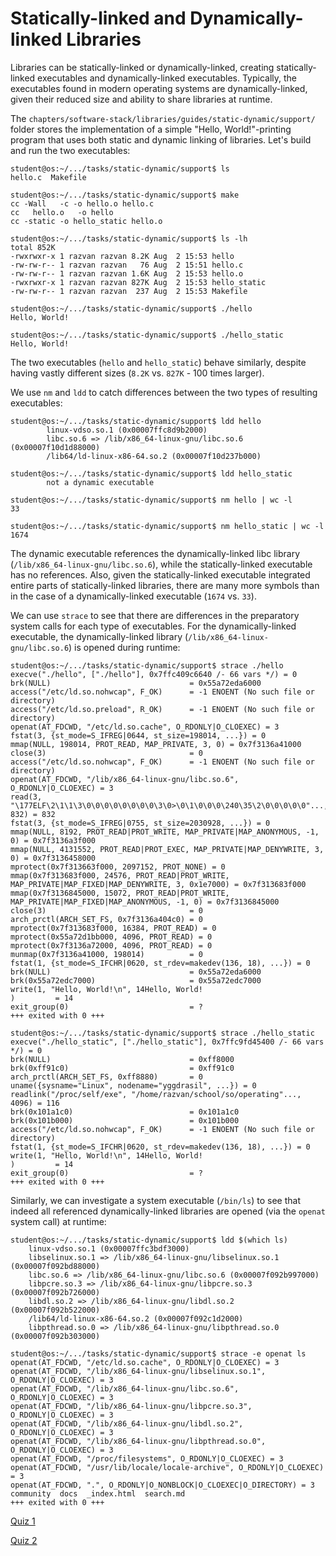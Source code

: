 # Statically-linked and Dynamically-linked Libraries

Libraries can be statically-linked or dynamically-linked, creating statically-linked executables and dynamically-linked executables.
Typically, the executables found in modern operating systems are dynamically-linked, given their reduced size and ability to share libraries at runtime.

The `chapters/software-stack/libraries/guides/static-dynamic/support/` folder stores the implementation of a simple "Hello, World!"-printing program that uses both static and dynamic linking of libraries.
Let's build and run the two executables:

```console
student@os:~/.../tasks/static-dynamic/support$ ls
hello.c  Makefile

student@os:~/.../tasks/static-dynamic/support$ make
cc -Wall   -c -o hello.o hello.c
cc   hello.o   -o hello
cc -static -o hello_static hello.o

student@os:~/.../tasks/static-dynamic/support$ ls -lh
total 852K
-rwxrwxr-x 1 razvan razvan 8.2K Aug  2 15:53 hello
-rw-rw-r-- 1 razvan razvan   76 Aug  2 15:51 hello.c
-rw-rw-r-- 1 razvan razvan 1.6K Aug  2 15:53 hello.o
-rwxrwxr-x 1 razvan razvan 827K Aug  2 15:53 hello_static
-rw-rw-r-- 1 razvan razvan  237 Aug  2 15:53 Makefile

student@os:~/.../tasks/static-dynamic/support$ ./hello
Hello, World!

student@os:~/.../tasks/static-dynamic/support$ ./hello_static
Hello, World!
```

The two executables (`hello` and `hello_static`) behave similarly, despite having vastly different sizes (`8.2K` vs. `827K` - 100 times larger).

We use `nm` and `ldd` to catch differences between the two types of resulting executables:

```console
student@os:~/.../tasks/static-dynamic/support$ ldd hello
        linux-vdso.so.1 (0x00007ffc8d9b2000)
        libc.so.6 => /lib/x86_64-linux-gnu/libc.so.6 (0x00007f10d1d88000)
        /lib64/ld-linux-x86-64.so.2 (0x00007f10d237b000)

student@os:~/.../tasks/static-dynamic/support$ ldd hello_static
        not a dynamic executable

student@os:~/.../tasks/static-dynamic/support$ nm hello | wc -l
33

student@os:~/.../tasks/static-dynamic/support$ nm hello_static | wc -l
1674
```

The dynamic executable references the dynamically-linked libc library (`/lib/x86_64-linux-gnu/libc.so.6`), while the statically-linked executable has no references.
Also, given the statically-linked executable integrated entire parts of statically-linked libraries, there are many more symbols than in the case of a dynamically-linked executable (`1674` vs. `33`).

We can use `strace` to see that there are differences in the preparatory system calls for each type of executables.
For the dynamically-linked executable, the dynamically-linked library (`/lib/x86_64-linux-gnu/libc.so.6`) is opened during runtime:

```console
student@os:~/.../tasks/static-dynamic/support$ strace ./hello
execve("./hello", ["./hello"], 0x7ffc409c6640 /- 66 vars */) = 0
brk(NULL)                               = 0x55a72eda6000
access("/etc/ld.so.nohwcap", F_OK)      = -1 ENOENT (No such file or directory)
access("/etc/ld.so.preload", R_OK)      = -1 ENOENT (No such file or directory)
openat(AT_FDCWD, "/etc/ld.so.cache", O_RDONLY|O_CLOEXEC) = 3
fstat(3, {st_mode=S_IFREG|0644, st_size=198014, ...}) = 0
mmap(NULL, 198014, PROT_READ, MAP_PRIVATE, 3, 0) = 0x7f3136a41000
close(3)                                = 0
access("/etc/ld.so.nohwcap", F_OK)      = -1 ENOENT (No such file or directory)
openat(AT_FDCWD, "/lib/x86_64-linux-gnu/libc.so.6", O_RDONLY|O_CLOEXEC) = 3
read(3, "\177ELF\2\1\1\3\0\0\0\0\0\0\0\0\3\0>\0\1\0\0\0\240\35\2\0\0\0\0\0"..., 832) = 832
fstat(3, {st_mode=S_IFREG|0755, st_size=2030928, ...}) = 0
mmap(NULL, 8192, PROT_READ|PROT_WRITE, MAP_PRIVATE|MAP_ANONYMOUS, -1, 0) = 0x7f3136a3f000
mmap(NULL, 4131552, PROT_READ|PROT_EXEC, MAP_PRIVATE|MAP_DENYWRITE, 3, 0) = 0x7f3136458000
mprotect(0x7f313663f000, 2097152, PROT_NONE) = 0
mmap(0x7f313683f000, 24576, PROT_READ|PROT_WRITE, MAP_PRIVATE|MAP_FIXED|MAP_DENYWRITE, 3, 0x1e7000) = 0x7f313683f000
mmap(0x7f3136845000, 15072, PROT_READ|PROT_WRITE, MAP_PRIVATE|MAP_FIXED|MAP_ANONYMOUS, -1, 0) = 0x7f3136845000
close(3)                                = 0
arch_prctl(ARCH_SET_FS, 0x7f3136a404c0) = 0
mprotect(0x7f313683f000, 16384, PROT_READ) = 0
mprotect(0x55a72d1bb000, 4096, PROT_READ) = 0
mprotect(0x7f3136a72000, 4096, PROT_READ) = 0
munmap(0x7f3136a41000, 198014)          = 0
fstat(1, {st_mode=S_IFCHR|0620, st_rdev=makedev(136, 18), ...}) = 0
brk(NULL)                               = 0x55a72eda6000
brk(0x55a72edc7000)                     = 0x55a72edc7000
write(1, "Hello, World!\n", 14Hello, World!
)         = 14
exit_group(0)                           = ?
+++ exited with 0 +++

student@os:~/.../tasks/static-dynamic/support$ strace ./hello_static
execve("./hello_static", ["./hello_static"], 0x7ffc9fd45400 /- 66 vars */) = 0
brk(NULL)                               = 0xff8000
brk(0xff91c0)                           = 0xff91c0
arch_prctl(ARCH_SET_FS, 0xff8880)       = 0
uname({sysname="Linux", nodename="yggdrasil", ...}) = 0
readlink("/proc/self/exe", "/home/razvan/school/so/operating"..., 4096) = 116
brk(0x101a1c0)                          = 0x101a1c0
brk(0x101b000)                          = 0x101b000
access("/etc/ld.so.nohwcap", F_OK)      = -1 ENOENT (No such file or directory)
fstat(1, {st_mode=S_IFCHR|0620, st_rdev=makedev(136, 18), ...}) = 0
write(1, "Hello, World!\n", 14Hello, World!
)         = 14
exit_group(0)                           = ?
+++ exited with 0 +++
```

Similarly, we can investigate a system executable (`/bin/ls`) to see that indeed all referenced dynamically-linked libraries are opened (via the `openat` system call) at runtime:

```console
student@os:~/.../tasks/static-dynamic/support$ ldd $(which ls)
	linux-vdso.so.1 (0x00007ffc3bdf3000)
	libselinux.so.1 => /lib/x86_64-linux-gnu/libselinux.so.1 (0x00007f092bd88000)
	libc.so.6 => /lib/x86_64-linux-gnu/libc.so.6 (0x00007f092b997000)
	libpcre.so.3 => /lib/x86_64-linux-gnu/libpcre.so.3 (0x00007f092b726000)
	libdl.so.2 => /lib/x86_64-linux-gnu/libdl.so.2 (0x00007f092b522000)
	/lib64/ld-linux-x86-64.so.2 (0x00007f092c1d2000)
	libpthread.so.0 => /lib/x86_64-linux-gnu/libpthread.so.0 (0x00007f092b303000)

student@os:~/.../tasks/static-dynamic/support$ strace -e openat ls
openat(AT_FDCWD, "/etc/ld.so.cache", O_RDONLY|O_CLOEXEC) = 3
openat(AT_FDCWD, "/lib/x86_64-linux-gnu/libselinux.so.1", O_RDONLY|O_CLOEXEC) = 3
openat(AT_FDCWD, "/lib/x86_64-linux-gnu/libc.so.6", O_RDONLY|O_CLOEXEC) = 3
openat(AT_FDCWD, "/lib/x86_64-linux-gnu/libpcre.so.3", O_RDONLY|O_CLOEXEC) = 3
openat(AT_FDCWD, "/lib/x86_64-linux-gnu/libdl.so.2", O_RDONLY|O_CLOEXEC) = 3
openat(AT_FDCWD, "/lib/x86_64-linux-gnu/libpthread.so.0", O_RDONLY|O_CLOEXEC) = 3
openat(AT_FDCWD, "/proc/filesystems", O_RDONLY|O_CLOEXEC) = 3
openat(AT_FDCWD, "/usr/lib/locale/locale-archive", O_RDONLY|O_CLOEXEC) = 3
openat(AT_FDCWD, ".", O_RDONLY|O_NONBLOCK|O_CLOEXEC|O_DIRECTORY) = 3
community  docs  _index.html  search.md
+++ exited with 0 +++
```

[Quiz 1](../../drills/questions/dynamic-libraries.md)

[Quiz 2](../../drills/questions/static-executables.md)
